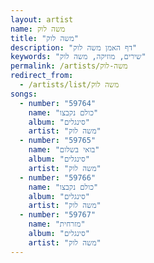 ```yaml
---
layout: artist
name: משה לוק
title: "משה לוק"
description: "דף האמן משה לוק"
keywords: "שירים, מוזיקה, משה לוק"
permalink: /artists/משה-לוק
redirect_from:
  - /artists/list/משה לוק
songs:
  - number: "59764"
    name: "כולם נקבצו"
    album: "סינגלים"
    artist: "משה לוק"
  - number: "59765"
    name: "בואי בשלום"
    album: "סינגלים"
    artist: "משה לוק"
  - number: "59766"
    name: "כולם נקבצו"
    album: "סינגלים"
    artist: "משה לוק"
  - number: "59767"
    name: "מזרחית"
    album: "סינגלים"
    artist: "משה לוק"
---
```

